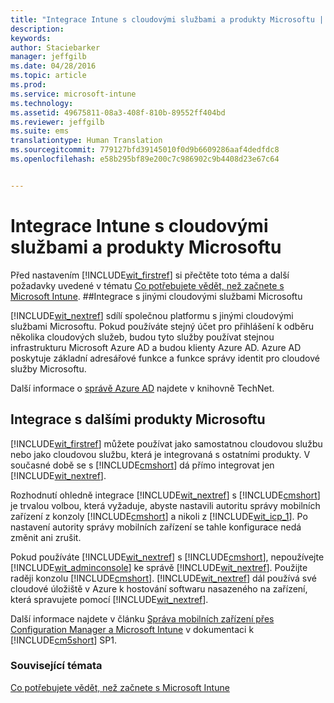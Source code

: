 ```yaml
---
title: "Integrace Intune s cloudovými službami a produkty Microsoftu | Microsoft Intune"
description: 
keywords: 
author: Staciebarker
manager: jeffgilb
ms.date: 04/28/2016
ms.topic: article
ms.prod: 
ms.service: microsoft-intune
ms.technology: 
ms.assetid: 49675811-08a3-408f-810b-89552ff404bd
ms.reviewer: jeffgilb
ms.suite: ems
translationtype: Human Translation
ms.sourcegitcommit: 779127bfd39145010f0d9b6609286aaf4dedfdc8
ms.openlocfilehash: e58b295bf89e200c7c986902c9b4408d23e67c64


---
```


# Integrace Intune s cloudovými službami a produkty Microsoftu

Před nastavením [!INCLUDE[wit_firstref](../includes/wit_firstref_md.md)] si přečtěte toto téma a další požadavky uvedené v tématu [Co potřebujete vědět, než začnete s Microsoft Intune](what-to-know-before-you-start-microsoft-intune.md).
##Integrace s jinými cloudovými službami Microsoftu


[!INCLUDE[wit_nextref](../includes/wit_nextref_md.md)] sdílí společnou platformu s jinými cloudovými službami Microsoftu. Pokud používáte stejný účet pro přihlášení k odběru několika cloudových služeb, budou tyto služby používat stejnou infrastrukturu Microsoft Azure AD a budou klienty Azure AD. Azure AD poskytuje základní adresářové funkce a funkce správy identit pro cloudové služby Microsoftu.

Další informace o [správě Azure AD](http://technet.microsoft.com/library/hh967611.aspx) najdete v knihovně TechNet.

## Integrace s dalšími produkty Microsoftu
[!INCLUDE[wit_firstref](../includes/wit_firstref_md.md)] můžete používat jako samostatnou cloudovou službu nebo jako cloudovou službu, která je integrovaná s ostatními produkty. V současné době se s [!INCLUDE[cmshort](../includes/cmshort_md.md)] dá přímo integrovat jen [!INCLUDE[wit_nextref](../includes/wit_nextref_md.md)].

Rozhodnutí ohledně integrace [!INCLUDE[wit_nextref](../includes/wit_nextref_md.md)] s [!INCLUDE[cmshort](../includes/cmshort_md.md)] je trvalou volbou, která vyžaduje, abyste nastavili autoritu správy mobilních zařízení z konzoly [!INCLUDE[cmshort](../includes/cmshort_md.md)] a nikoli z [!INCLUDE[wit_icp_1](../includes/wit_icp_1_md.md)]. Po nastavení autority správy mobilních zařízení se tahle konfigurace nedá změnit ani zrušit.

Pokud používáte [!INCLUDE[wit_nextref](../includes/wit_nextref_md.md)] s [!INCLUDE[cmshort](../includes/cmshort_md.md)], nepoužívejte [!INCLUDE[wit_adminconsole](../includes/wit_adminconsole_md.md)] ke správě [!INCLUDE[wit_nextref](../includes/wit_nextref_md.md)]. Použijte raději konzolu [!INCLUDE[cmshort](../includes/cmshort_md.md)]. [!INCLUDE[wit_nextref](../includes/wit_nextref_md.md)] dál používá své cloudové úložiště v Azure k hostování softwaru nasazeného na zařízení, která spravujete pomocí [!INCLUDE[wit_nextref](../includes/wit_nextref_md.md)].

Další informace najdete v článku [Správa mobilních zařízení přes Configuration Manager a Microsoft Intune](http://msdn.microsoft.com/library/2c6bd0e5-d436-41c8-bf38-30152d76be10) v dokumentaci k [!INCLUDE[cm5short](../includes/cm5short_md.md)] SP1.

### Související témata
[Co potřebujete vědět, než začnete s Microsoft Intune](what-to-know-before-you-start-microsoft-intune.md)


<!--HONumber=Jun16_HO4-->


